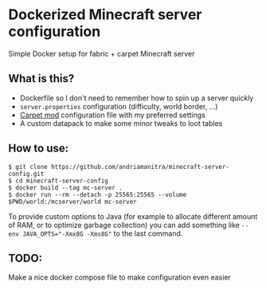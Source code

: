 # Dockerized Minecraft server configuration

Simple Docker setup for fabric + carpet Minecraft server

## What is this?

* Dockerfile so I don't need to remember how to spin up a server quickly
* `server.properties` configuration (difficulty, world border, ...)
* [Carpet mod](https://github.com/gnembon/fabric-carpet) configuration file with my preferred settings
* A custom datapack to make some minor tweaks to loot tables


## How to use:

```console
$ git clone https://github.com/andriamanitra/minecraft-server-config.git
$ cd minecraft-server-config
$ docker build --tag mc-server .
$ docker run --rm --detach -p 25565:25565 --volume $PWD/world:/mcserver/world mc-server
```

To provide custom options to Java (for example to allocate different amount of RAM, or to optimize garbage collection) you can add something like `--env JAVA_OPTS="-Xmx8G -Xms8G"` to the last command.


## TODO:

Make a nice docker compose file to make configuration even easier
